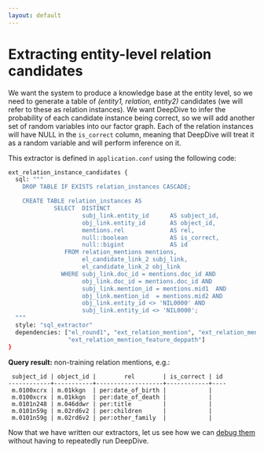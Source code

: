 ```yaml
---
layout: default
---
```


Extracting entity-level relation candidates
====

We want the system to produce a knowledge base at the entity level, so we need to generate a table of *(entity1, relation, entity2)* candidates (we will refer to these as relation instances). We want DeepDive to infer the probability of each candidate instance being correct, so we will add another set of random variables into our factor graph. Each of the relation instances will have NULL in the `is_correct` column, meaning that DeepDive will treat it as a random variable and will perform inference on it.

This extractor is defined in `application.conf` using the following code:

```bash
ext_relation_instance_candidates {
  sql: """
    DROP TABLE IF EXISTS relation_instances CASCADE;

    CREATE TABLE relation_instances AS
             SELECT  DISTINCT
                     subj_link.entity_id      AS subject_id,
                     obj_link.entity_id       AS object_id,
                     mentions.rel             AS rel,
                     null::boolean            AS is_correct,
                     null::bigint             AS id
                FROM relation_mentions mentions,
                     el_candidate_link_2 subj_link,
                     el_candidate_link_2 obj_link
               WHERE subj_link.doc_id = mentions.doc_id AND
                     obj_link.doc_id = mentions.doc_id AND
                     subj_link.mention_id = mentions.mid1  AND
                     obj_link.mention_id  = mentions.mid2 AND
                     obj_link.entity_id <> 'NIL0000' AND
                     subj_link.entity_id <> 'NIL0000';
  """
  style: "sql_extractor"
  dependencies: ["el_round1", "ext_relation_mention", "ext_relation_mention_feature_wordseq",
                 "ext_relation_mention_feature_deppath"]
}
```

**Query result:** non-training relation mentions, e.g.:
	
     subject_id | object_id |        rel        | is_correct | id 
    ------------+-----------+-------------------+------------+----
     m.0100xcrx | m.01kkgn  | per:date_of_birth |            |   
     m.0100xcrx | m.01kkgn  | per:date_of_death |            |   
     m.0101n248 | m.046ddwr | per:title         |            |   
     m.0101n59g | m.02rd6v2 | per:children      |            |   
     m.0101n59g | m.02rd6v2 | per:other_family  |            |   
   

Now that we have written our extractors, let us see how we can [debug them](debugging_extractors.md) without having to repeatedly run DeepDive.